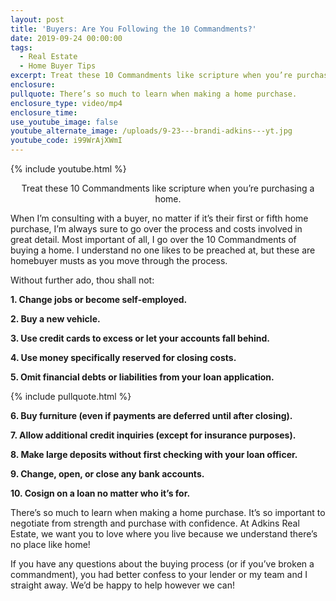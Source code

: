 ```yaml
---
layout: post
title: 'Buyers: Are You Following the 10 Commandments?'
date: 2019-09-24 00:00:00
tags:
  - Real Estate
  - Home Buyer Tips
excerpt: Treat these 10 Commandments like scripture when you’re purchasing a home.
enclosure:
pullquote: There’s so much to learn when making a home purchase.
enclosure_type: video/mp4
enclosure_time:
use_youtube_image: false
youtube_alternate_image: /uploads/9-23---brandi-adkins---yt.jpg
youtube_code: i99WrAjXWmI
---
```


{% include youtube.html %}

<center>Treat these 10 Commandments like scripture when you’re purchasing a home.</center>

When I’m consulting with a buyer, no matter if it’s their first or fifth home purchase, I’m always sure to go over the process and costs involved in great detail. Most important of all, I go over the 10 Commandments of buying a home. I understand no one likes to be preached at, but these are homebuyer musts as you move through the process.

Without further ado, thou shall not:

**1\. Change jobs or become self-employed.**

**2\. Buy a new vehicle.**

**3\. Use credit cards to excess or let your accounts fall behind.**

**4\. Use money specifically reserved for closing costs.**

**5\. Omit financial debts or liabilities from your loan application.**

{% include pullquote.html %}

**6\. Buy furniture (even if payments are deferred until after closing).**

**7\. Allow additional credit inquiries (except for insurance purposes).**

**8\. Make large deposits without first checking with your loan officer.**

**9\. Change, open, or close any bank accounts.**

**10\. Cosign on a loan no matter who it’s for.**

There’s so much to learn when making a home purchase. It’s so important to negotiate from strength and purchase with confidence. At Adkins Real Estate, we want you to love where you live because we understand there’s no place like home\!

If you have any questions about the buying process (or if you’ve broken a commandment), you had better confess to your lender or my team and I straight away. We’d be happy to help however we can\!